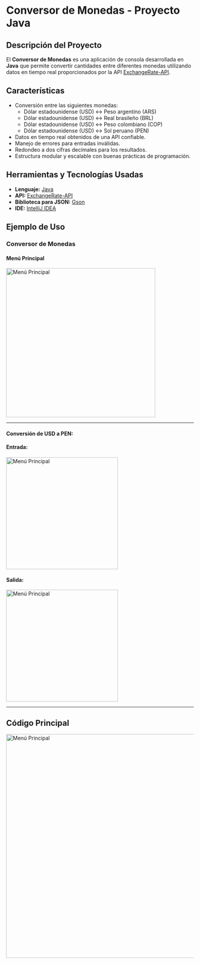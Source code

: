 # **Conversor de Monedas - Proyecto Java**

## **Descripción del Proyecto**
El **Conversor de Monedas** es una aplicación de consola desarrollada en **Java** que permite convertir cantidades entre diferentes monedas utilizando datos en tiempo real proporcionados por la API [ExchangeRate-API](https://app.exchangerate-api.com/).

## **Características**
- Conversión entre las siguientes monedas:
  - Dólar estadounidense (USD) ↔ Peso argentino (ARS)
  - Dólar estadounidense (USD) ↔ Real brasileño (BRL)
  - Dólar estadounidense (USD) ↔ Peso colombiano (COP)
  - Dólar estadounidense (USD) ↔ Sol peruano (PEN)
- Datos en tiempo real obtenidos de una API confiable.
- Manejo de errores para entradas inválidas.
- Redondeo a dos cifras decimales para los resultados.
- Estructura modular y escalable con buenas prácticas de programación.

## **Herramientas y Tecnologías Usadas**
- **Lenguaje:** [Java](https://www.oracle.com/java/)
- **API:** [ExchangeRate-API](https://app.exchangerate-api.com/)
- **Biblioteca para JSON:** [Gson](https://github.com/google/gson)
- **IDE:** [IntelliJ IDEA](https://www.jetbrains.com/idea/)

## **Ejemplo de Uso**
### Conversor de Monedas

#### Menú Principal
<img src="https://github.com/user-attachments/assets/034c2d02-d07f-4136-8295-6f560f5a3dc6" alt="Menú Principal" width="400">

---
#### Conversión de USD a PEN:
#### Entrada:
<img src="https://github.com/user-attachments/assets/42709508-3044-409a-9d3e-bab3f324330b" alt="Menú Principal" width="300">

#### Salida:
<img src="https://github.com/user-attachments/assets/4fbc24c0-7e80-488a-8252-8dc6c336a9da" alt="Menú Principal" width="300">

---
## Código Principal
<img src="https://github.com/user-attachments/assets/2fde283c-d91b-49a1-8205-fb255c84e0fb" alt="Menú Principal" width="600">






